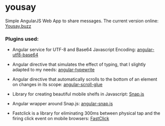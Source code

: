 # yousay
Simple AngularJS Web App to share messages. The current version online: [Yousay.buzz](http://yousay.buzz/)

### Plugins used:
- Angular service for UTF-8 and Base64 Javascript Encoding: [angular-utf8-base64](https://github.com/stranger82/angular-utf8-base64)

- Angular directive that simulates the effect of typing, that I slightly adapted to my needs: [angular-typewrite](https://github.com/antoniocapelo/angular-typewrite)

- Angular directive that automatically scrolls to the bottom of an element on changes in its scope: [angular-scroll-glue](https://github.com/Luegg/angularjs-scroll-glue)

- Library for creating beautiful mobile shelfs in Javascript: [Snap.js](https://github.com/jakiestfu/Snap.js/)

- Angular wrapper around Snap.js: [angular-snap.js](https://github.com/jtrussell/angular-snap.js)

- Fastclick is a library for eliminating 300ms between physical tap and the firing click event on mobile browsers: [FastClick](https://github.com/ftlabs/fastclick)
